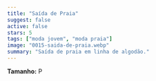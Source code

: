 ```yaml
---
title: "Saída de Praia"
suggest: false
active: false
stars: 5
tags: ["moda jovem", "moda praia"]
image: "0015-saida-de-praia.webp"
summary: "Saída de praia em linha de algodão."
---
```


**Tamanho:** P 
